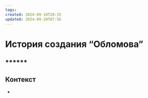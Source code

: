 ```yaml
---
tags: 
created: 2024-09-18T20:15
updated: 2024-09-20T07:56
---
```

# История создания “Обломова”

## ******

## Контекст
- 

